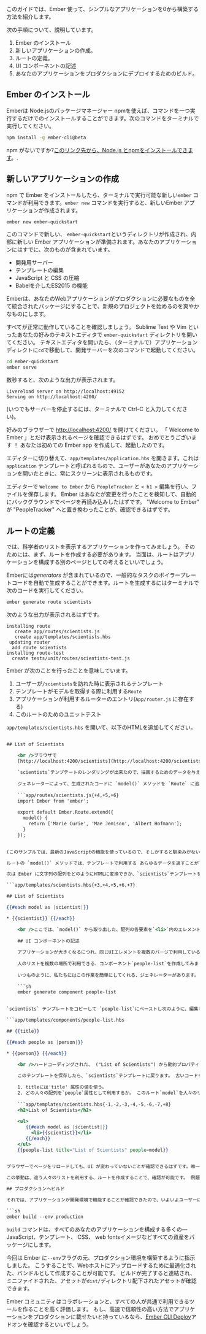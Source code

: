 このガイドでは、Ember 使って、シンプルなアプリケーションを0から構築する方法を紹介します。

次の手順について、説明しています。

  1. Ember のインストール
  2. 新しいアプリケーションの作成。
  3. ルートの定義。
  4. UI コンポーネントの記述
  5. あなたのアプリケーションをプロダクションにデプロイするためのビルド。

## Ember のインストール

Emberは Node.jsのパッケージマネージャー npmを使えば、コマンドを一つ実行するだけでのインストールすることができます。次のコマンドをターミナルで実行してください。

```sh
npm install -g ember-cli@beta
```

npm がないですか?[このリンク先から、Node.js とnpmをインストールできます](https://docs.npmjs.com/getting-started/installing-node)。.

## 新しいアプリケーションの作成

npm で Ember をインストールしたら、ターミナルで実行可能な新しい`ember` コマンドが利用できます。`ember new` コマンドを実行すると、新しいEmber アプリケーションが作成されます。

```sh
ember new ember-quickstart
```

このコマンドで新しい、 `ember-quickstart`というディレクトリが作成され、内部に新しい Ember アプリケーションが準備されます。あなたのアプリケーションにはすでに、次のものが含まれています。

* 開発用サーバー
* テンプレートの編集
* JavaScript と CSS の圧縮
* Babelを介したES2015 の機能

Emberは、あなたのWebアプリケーションがプロダクションに必要なものを全て統合されたパッケージにすることで、新規のプロジェクトを始めるのを爽やかなものにします。

すべてが正常に動作していることを確認しましょう。 Sublime Text や Vim といったあなたの好みのテキストエディタで `ember-quickstart` ディレクトリを開いてください。 テキストエディタを開いたら、（ターミナルで）アプリケーションディレクトに`cd`で移動して、開発サーバーを次のコマンドで起動してください。

```sh
cd ember-quickstart
ember serve
```

数秒すると、次のような出力が表示されます。

```text
Livereload server on http://localhost:49152
Serving on http://localhost:4200/
```

(いつでもサーバーを停止するには、ターミナルで Ctrl-C と入力してください)。

好みのブラウザーで [http://localhost:4200/](http://localhost:4200) を開けてください。 「 Welcome to Ember 」とだけ表示されるページを確認できるはずです。 おめでとうございます ！ あなたは初めての Ember app を作成して、起動したのです。

エディターに切り替えて、`app/templates/application.hbs` を開きます。これは `application` テンプレートと呼ばれるもので、ユーザーがあなたのアプリケーションを開いたときに、常にスクリーンに表示されるものです。

エディターで `Welcome to Ember` から `PeopleTracker` と `< h1 >` 編集を行い、ファイルを保存します。 Ember はあなたが変更を行ったことを検知して、自動的にバックグラウンドでページを再読み込みしたはずです。 "Welcome to Ember" が "PeopleTracker" へと置き換わったことが、確認できるはずです。

## ルートの定義

では、科学者のリストを表示するアプリケーションを作ってみましょう。 そのためには、まず、ルートを作成する必要があります。 当面は、ルートはアプリケーションを構成する別のページとしての考えるといいでしょう。

Emberには*generators* が含まれているので、一般的なタスクのボイラープレートコードを自動で生成することができます。ルートを生成するにはターミナルで次のコードを実行してください。

```sh
ember generate route scientists
```

次のような出力が表示されるはずです。

```text
installing route
   create app/routes/scientists.js
   create app/templates/scientists.hbs
 updating router 
  add route scientists 
installing route-test 
  create tests/unit/routes/scientists-test.js
```

Ember が次のことを行ったことを意味しています。

  1. ユーザーが`/scientists`を訪れた時に表示されるテンプレート
  2. テンプレートがモデルを取得する際に利用する`Route`
  3. アプリケーションが利用するルーターのエントリ(`App/router.js` に存在する)
  4. このルートのためのユニットテスト

`app/templates/scientists.hbs` を開いて、以下のHTMLを追加してください。

```app/templates/scientists.hbs 

## List of Scientists

    <br />ブラウザで
    [http://localhost:4200/scientists](http://localhost:4200/scientists) を開けてください。 `application.hbs`の`<h1>`直下に、`scientists.hbs`テンプレートに追加した、`<h2>`が確認できるはずです。
    
    `scientists`テンプテートのレンダリングが出来たので、描画するためのデータを与えましょう。 そのために、`app/routes/scientists.js`を編集してルートのための_model_を特定します。
    
    ジェネレーターによって、生成されたコードに `model()` メソッドを `Route` に追加します。
    
    ```app/routes/scientists.js{+4,+5,+6}
    import Ember from 'ember';
    
    export default Ember.Route.extend({
      model() {
        return ['Marie Curie', 'Mae Jemison', 'Albert Hofmann'];
      }
    });
    

(このサンプルでは、最新のJavaScriptの機能を使っているので、そしかすると馴染みがないかもしれません、 [JavaScript の最新の機能の概要](https://ponyfoo.com/articles/es6) からもっと情報を得ることができます。.)

ルートの `model()` メソッドでは、テンプレートで利用する あらゆるデータを返すことができます。 非同期でデータを取得したい場合`model()` メソッドは、[JavaScript Promises](https://developer.mozilla.org/en-US/docs/Web/JavaScript/Reference/Global_Objects/Promise)をサポートするあらゆるライブラリーを利用することが可能です。.

次は Ember に文字列の配列をどのようにHTMLに変換できか、`scientists`テンプレートを開いて、Handlebarsコードを追加することで、配列をを出力できるよう指示しましょう。

```app/templates/scientists.hbs{+3,+4,+5,+6,+7} 

## List of Scientists

{{#each model as |scientist|}} 

* {{scientist}} {{/each}} 

    <br />ここでは、`model()` から取り出した、配列の各要素を`<li>`内のエレメントとして、出力するために`each`ヘルバーを使っています。
    
    ## UI コンポーネントの記述
    
    アプリケーションが大きくなるにつれ、同じUIエレメントを複数のパージで利用していることに気がつくでしょう ( あるいは、同一のページで複数回使っているということもあるでしょう)、Ember は再利用可能なコンポーネントにリファクタリングすることを、簡単にしています。
    
    人のリストを複数の場所で利用できる、コンポーネント`people-list`を作成してみましょう。
    
    いつものように、私たちにはこの作業を簡単にしてくれる、ジェネレーターがあります。 次のように入力して、新しいコンポーネントを作ります。
    
    ```sh 
    ember generate component people-list
    

`scientists` テンプレートをコピーして `people-list`にペーストし次のように、編集します。

```app/templates/components/people-list.hbs 

## {{title}}

{{#each people as |person|}} 

* {{person}} {{/each}} 

    <br />ハードコーディングされた、 ("List of Scientists") から動的プロパティ (`{{title}}`) に変更していることに注意してください。 また、それまで利用していた`scientist`をもっと一般化された、`person`に名称を変更しています。
    
    このテンプレートを保存したら、`scientists`テンプレートに戻ります。 古いコードを全て、新しくコンポーネント化したコードと置き換えます。 コンポーネントはHTMLタグのように見えるが、ブラケット(`<tag>`) の代わりに、(`{{component}}`)のように二重の中括弧-ダブルカリーブレースを利用している。 コンポーネントに次の指示を与える。
    
    1. titleには'title' 属性の値を使う。
    2. どの人々の配列を`people`属性として利用するか。 このルート`model`を人々のリストとして提供します。
    
    ```app/templates/scientists.hbs{-1,-2,-3,-4,-5,-6,-7,+8} 
    <h2>List of Scientists</h2> 
    
    <ul>
       {{#each model as |scientist|}}
         <li>{{scientist}}</li>
       {{/each}} 
    </ul> 
    {{people-list title="List of Scientists" people=model}}
    

ブラウザーでページをリロードしても、UI が変わっていないことが確認できるはずです。唯一の違いは、コンポーネント化リストにしたことにより、より再利用が可能で保守性の高いやバージョン利用していることです。

この挙動は、違う人々のリストを利用する、ルートを作成することで、確認が可能です。 例題として、著名なプログラマを表示する`programmers`ルートを作成することができます。 `people-list`コンポーネントを利用することで、例題をほぼコードを書かずに解くことができるでしょう。

## プロダクションへビルド

それでは、アプリケーションが開発環境で機能することが確認できたので、いよいよユーザーに向けて、デプロイする時がきました。そのためには次のコマンドを実行してください。

```sh
ember build --env production
```

`build` コマンドは、すべてのあなたのアプリケーションを構成する多くの&mdash;JavaScript、テンプレート、 CSS、 web fontsイメージなどすべての資産をパッケージにします。

今回は Ember に`--env`フラグの元、プロダクション環境を構築するように指示しました。 こうすることで、Webホストにアップロードするために最適化された、バンドルとして作成することが可能です。 ビルドが完了すると連結され、ミニファイドされた、アセットが`dist/`ディレクトリ配下されたアセットが確認できます。

Ember コミュニティはコラボレーションと、すべての人が共通で利用できるツールを作ることを高く評価します。 もし、高速で信頼性の高い方法でアプリケーションをプロダクションに載せたいと持っているなら、[Ember CLI Deploy](http://ember-cli.github.io/ember-cli-deploy/)アドオンを確認するといいでしょう。